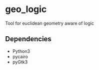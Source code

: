 # geo_logic
Tool for euclidean geometry aware of logic

## Dependencies
+ Python3
+ pycairo
+ pyGtk3
